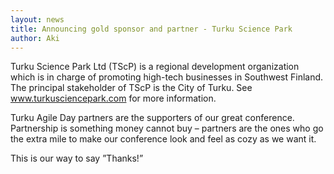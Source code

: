 ```yaml
---
layout: news
title: Announcing gold sponsor and partner - Turku Science Park
author: Aki
---
```


Turku Science Park Ltd (TScP) is a regional development organization which is in charge of promoting high-tech businesses in Southwest Finland. The principal stakeholder of TScP is the City of Turku. See <a href="http://www.turkusciencepark.com">www.turkusciencepark.com</a> for more information.

<div class="about">
  <p>Turku Agile Day partners are the supporters of our great conference. Partnership is something money cannot buy – partners are the ones who go the extra mile to make our conference look and feel as cozy as we want it.</p>

  <p>This is our way to say ”Thanks!”</p>
</div>